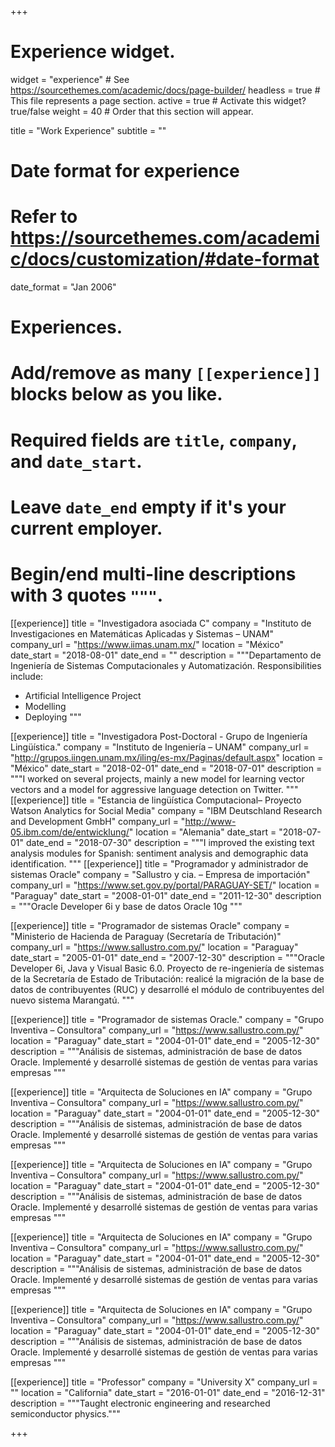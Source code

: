 +++
# Experience widget.
widget = "experience"  # See https://sourcethemes.com/academic/docs/page-builder/
headless = true  # This file represents a page section.
active = true  # Activate this widget? true/false
weight = 40  # Order that this section will appear.

title = "Work Experience"
subtitle = ""

# Date format for experience
#   Refer to https://sourcethemes.com/academic/docs/customization/#date-format
date_format = "Jan 2006"

# Experiences.
#   Add/remove as many `[[experience]]` blocks below as you like.
#   Required fields are `title`, `company`, and `date_start`.
#   Leave `date_end` empty if it's your current employer.
#   Begin/end multi-line descriptions with 3 quotes `"""`.
[[experience]]
  title = "Investigadora asociada C"
  company = "Instituto de Investigaciones en Matemáticas Aplicadas y Sistemas – UNAM"
  company_url = "https://www.iimas.unam.mx/"
  location = "México"
  date_start = "2018-08-01"
  date_end = ""
  description = """Departamento de Ingeniería de Sistemas Computacionales y Automatización.
  Responsibilities include:
  * Artificial Intelligence Project
  * Modelling
  * Deploying
  """

[[experience]]
  title = "Investigadora Post-Doctoral - Grupo de Ingeniería Lingüística."
  company = "Instituto de Ingeniería – UNAM"
  company_url = "http://grupos.iingen.unam.mx/iling/es-mx/Paginas/default.aspx"
  location = "México"
  date_start = "2018-02-01"
  date_end = "2018-07-01"
  description = """I worked on several projects, mainly a new model for learning vector vectors and a model for aggressive language detection on Twitter.
  """
[[experience]]
  title = "Estancia de lingüística Computacional– Proyecto Watson Analytics for Social Media"
  company = "IBM Deutschland Research and Development GmbH"
  company_url = "http://www-05.ibm.com/de/entwicklung/"
  location = "Alemania"
  date_start = "2018-07-01"
  date_end = "2018-07-30"
  description = """I improved the existing text analysis modules for Spanish: sentiment analysis and demographic data identification.
  """
[[experience]]
  title = "Programador y administrador de sistemas Oracle"
  company = "Sallustro y cia. – Empresa de importación"
  company_url = "https://www.set.gov.py/portal/PARAGUAY-SET/"
  location = "Paraguay"
  date_start = "2008-01-01"
  date_end = "2011-12-30"
  description = """Oracle Developer 6i y base de datos Oracle 10g
  """

[[experience]]
  title = "Programador de sistemas Oracle"
  company = "Ministerio de Hacienda de Paraguay (Secretaría de Tributación)"
  company_url = "https://www.sallustro.com.py/"
  location = "Paraguay"
  date_start = "2005-01-01"
  date_end = "2007-12-30"
  description = """Oracle Developer 6i, Java y Visual Basic 6.0. Proyecto de re-ingeniería de sistemas de la Secretaría de Estado de Tributación: realicé la migración de la base de datos de contribuyentes (RUC) y desarrollé el módulo de contribuyentes del nuevo sistema Marangatú.
  """

[[experience]]
  title = "Programador de sistemas Oracle."
  company = "Grupo Inventiva – Consultora"
  company_url = "https://www.sallustro.com.py/"
  location = "Paraguay"
  date_start = "2004-01-01"
  date_end = "2005-12-30"
  description = """Análisis de sistemas, administración de base de datos Oracle. Implementé y desarrollé sistemas de gestión de ventas para varias empresas
  """


[[experience]]
  title = "Arquitecta de Soluciones en IA"
  company = "Grupo Inventiva – Consultora"
  company_url = "https://www.sallustro.com.py/"
  location = "Paraguay"
  date_start = "2004-01-01"
  date_end = "2005-12-30"
  description = """Análisis de sistemas, administración de base de datos Oracle. Implementé y desarrollé sistemas de gestión de ventas para varias empresas
  """


  [[experience]]
  title = "Arquitecta de Soluciones en IA"
  company = "Grupo Inventiva – Consultora"
  company_url = "https://www.sallustro.com.py/"
  location = "Paraguay"
  date_start = "2004-01-01"
  date_end = "2005-12-30"
  description = """Análisis de sistemas, administración de base de datos Oracle. Implementé y desarrollé sistemas de gestión de ventas para varias empresas
  """

  [[experience]]
  title = "Arquitecta de Soluciones en IA"
  company = "Grupo Inventiva – Consultora"
  company_url = "https://www.sallustro.com.py/"
  location = "Paraguay"
  date_start = "2004-01-01"
  date_end = "2005-12-30"
  description = """Análisis de sistemas, administración de base de datos Oracle. Implementé y desarrollé sistemas de gestión de ventas para varias empresas
  """

  [[experience]]
  title = "Arquitecta de Soluciones en IA"
  company = "Grupo Inventiva – Consultora"
  company_url = "https://www.sallustro.com.py/"
  location = "Paraguay"
  date_start = "2004-01-01"
  date_end = "2005-12-30"
  description = """Análisis de sistemas, administración de base de datos Oracle. Implementé y desarrollé sistemas de gestión de ventas para varias empresas
  """

[[experience]]
  title = "Professor"
  company = "University X"
  company_url = ""
  location = "California"
  date_start = "2016-01-01"
  date_end = "2016-12-31"
  description = """Taught electronic engineering and researched semiconductor physics."""

+++

